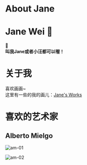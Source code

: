 # About Jane


# Jane Wei  :paw_prints:
:dog:  
**叫我Jane或者小汪都可以喔！**

#  关于我  
喜欢画画~    
这里有一些的我的画儿：[Jane's Works](https://blog.nekolas.cafe/jane-works/)

# 喜欢的艺术家
## Alberto Mielgo
![am-01](https://images.squarespace-cdn.com/content/v1/54125aa2e4b0a0cf735e83ca/1616539862157-U6DMZM5VC9T16LXA9K18/The+witness+1.jpg?format=2500w "am-01")

![am-02](https://images.squarespace-cdn.com/content/v1/54125aa2e4b0a0cf735e83ca/1410601513903-VVP4Q0WR561UGBSW2G7P/GEMMAPAULA_low.jpg?format=750w "am-02")
